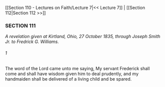[[Section 110 - Lectures on Faith/Lecture 7|<< Lecture 7]]  |  [[Section 112|Section 112 >>]]

### SECTION 111

*A revelation given at Kirtland, Ohio, 27 October 1835, through Joseph Smith Jr. to Fredrick G. Williams.*

###### 1
The word of the Lord came unto me saying, My servant Frederick shall come and shall have wisdom given him to deal prudently, and my handmaiden shall be delivered of a living child and be spared.